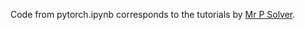 Code from pytorch.ipynb corresponds to the tutorials by <a href="https://www.youtube.com/watch?v=v43SlgBcZ5Y&ab_channel=Mr.PSolver" target="_blank">Mr P Solver</a>.
